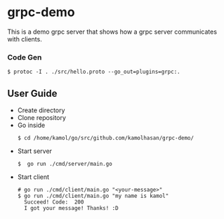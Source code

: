 # grpc-demo

This is a demo grpc server that shows how a grpc server communicates with clients.
### Code Gen

```console
$ protoc -I . ./src/hello.proto --go_out=plugins=grpc:.
```

## User Guide
* Create directory 
* Clone repository 
* Go inside 
    ```console
    $ cd /home/kamol/go/src/github.com/kamolhasan/grpc-demo/
    ```
* Start server
    ```console
    $  go run ./cmd/server/main.go
    ```
* Start client
    ```console
    # go run ./cmd/client/main.go "<your-message>"
    $ go run ./cmd/client/main.go "my name is kamol"
      Succeed! Code:  200
      I got your message! Thanks! :D
    ```